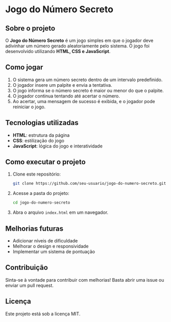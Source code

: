 # Jogo do Número Secreto

## Sobre o projeto
O **Jogo do Número Secreto** é um jogo simples em que o jogador deve adivinhar um número gerado aleatoriamente pelo sistema. O jogo foi desenvolvido utilizando **HTML, CSS e JavaScript**.

## Como jogar
1. O sistema gera um número secreto dentro de um intervalo predefinido.
2. O jogador insere um palpite e envia a tentativa.
3. O jogo informa se o número secreto é maior ou menor do que o palpite.
4. O jogador continua tentando até acertar o número.
5. Ao acertar, uma mensagem de sucesso é exibida, e o jogador pode reiniciar o jogo.

## Tecnologias utilizadas
- **HTML**: estrutura da página
- **CSS**: estilização do jogo
- **JavaScript**: lógica do jogo e interatividade

## Como executar o projeto
1. Clone este repositório:
   ```bash
   git clone https://github.com/seu-usuario/jogo-do-numero-secreto.git
   ```
2. Acesse a pasta do projeto:
   ```bash
   cd jogo-do-numero-secreto
   ```
3. Abra o arquivo `index.html` em um navegador.

## Melhorias futuras
- Adicionar níveis de dificuldade
- Melhorar o design e responsividade
- Implementar um sistema de pontuação

## Contribuição
Sinta-se à vontade para contribuir com melhorias! Basta abrir uma issue ou enviar um pull request.

## Licença
Este projeto está sob a licença MIT.

